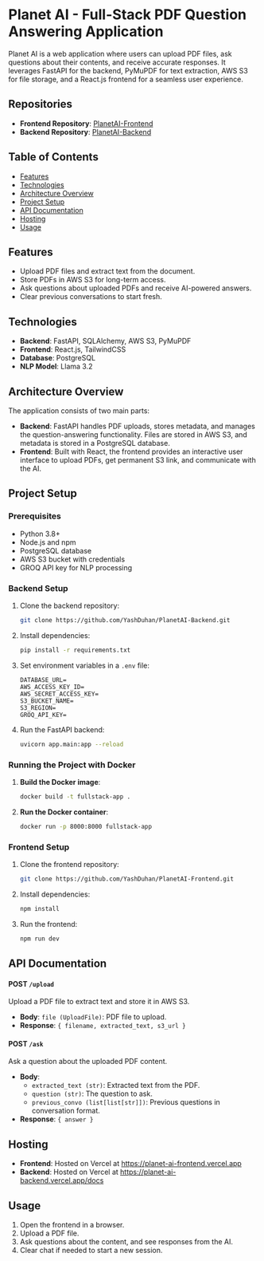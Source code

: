 # Planet AI - Full-Stack PDF Question Answering Application

Planet AI is a web application where users can upload PDF files, ask questions about their contents, and receive accurate responses. It leverages FastAPI for the backend, PyMuPDF for text extraction, AWS S3 for file storage, and a React.js frontend for a seamless user experience.

## Repositories
- **Frontend Repository**: [PlanetAI-Frontend](https://github.com/YashDuhan/PlanetAI-Frontend)
- **Backend Repository**: [PlanetAI-Backend](https://github.com/YashDuhan/PlanetAI-Backend)

## Table of Contents
- [Features](#features)
- [Technologies](#technologies)
- [Architecture Overview](#architecture-overview)
- [Project Setup](#project-setup)
- [API Documentation](#api-documentation)
- [Hosting](#hosting)
- [Usage](#usage)

## Features
- Upload PDF files and extract text from the document.
- Store PDFs in AWS S3 for long-term access.
- Ask questions about uploaded PDFs and receive AI-powered answers.
- Clear previous conversations to start fresh.

## Technologies
- **Backend**: FastAPI, SQLAlchemy, AWS S3, PyMuPDF
- **Frontend**: React.js, TailwindCSS
- **Database**: PostgreSQL
- **NLP Model**: Llama 3.2

## Architecture Overview
The application consists of two main parts:
- **Backend**: FastAPI handles PDF uploads, stores metadata, and manages the question-answering functionality. Files are stored in AWS S3, and metadata is stored in a PostgreSQL database.
- **Frontend**: Built with React, the frontend provides an interactive user interface to upload PDFs, get permanent S3 link, and communicate with the AI.

## Project Setup

### Prerequisites
- Python 3.8+
- Node.js and npm
- PostgreSQL database
- AWS S3 bucket with credentials
- GROQ API key for NLP processing

### Backend Setup
1. Clone the backend repository:
   ```bash
   git clone https://github.com/YashDuhan/PlanetAI-Backend.git
   ```

2. Install dependencies:
   ```bash
   pip install -r requirements.txt
   ```

3. Set environment variables in a `.env` file:
   ```
   DATABASE_URL=
   AWS_ACCESS_KEY_ID=
   AWS_SECRET_ACCESS_KEY=
   S3_BUCKET_NAME=
   S3_REGION=
   GROQ_API_KEY=
   ```

4. Run the FastAPI backend:
   ```bash
   uvicorn app.main:app --reload
   ```

### Running the Project with Docker
1. **Build the Docker image**:
   ```bash
   docker build -t fullstack-app .
   ```

2. **Run the Docker container**:
   ```bash
   docker run -p 8000:8000 fullstack-app
   ```

### Frontend Setup
1. Clone the frontend repository:
   ```bash
   git clone https://github.com/YashDuhan/PlanetAI-Frontend.git
   ```

2. Install dependencies:
   ```bash
   npm install
   ```

3. Run the frontend:
   ```bash
   npm run dev
   ```

## API Documentation

#### POST `/upload`
Upload a PDF file to extract text and store it in AWS S3.
- **Body**: `file (UploadFile)`: PDF file to upload.
- **Response**: `{ filename, extracted_text, s3_url }`

#### POST `/ask`
Ask a question about the uploaded PDF content.
- **Body**:
   - `extracted_text (str)`: Extracted text from the PDF.
   - `question (str)`: The question to ask.
   - `previous_convo (list[list[str]])`: Previous questions in conversation format.
- **Response**: `{ answer }`

## Hosting
- **Frontend**: Hosted on Vercel at https://planet-ai-frontend.vercel.app
- **Backend**: Hosted on Vercel at https://planet-ai-backend.vercel.app/docs

## Usage
1. Open the frontend in a browser.
2. Upload a PDF file.
3. Ask questions about the content, and see responses from the AI.
4. Clear chat if needed to start a new session.

